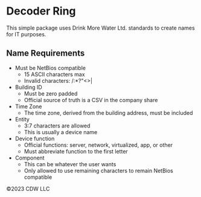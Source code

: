 # Decoder Ring

This simple package uses Drink More Water Ltd. standards to create names for IT purposes.

## Name Requirements

- Must be NetBios compatible
  - 15 ASCII characters max
  - Invalid characters: \/:*?"<>|
- Building ID
  - Must be zero padded
  - Official source of truth is a CSV in the company share
- Time Zone
  - The time zone, derived from the building address, must be included
- Entity
  - 3:7 characters are allowed
  - This is usually a device name
- Device function
  - Official functions: server, network, virtualized, app, or other
  - Must abbreviate function to the first letter
- Component
  - This can be whatever the user wants
  - Only allowed to use remaining characters to remain NetBios compatible

©2023 CDW LLC